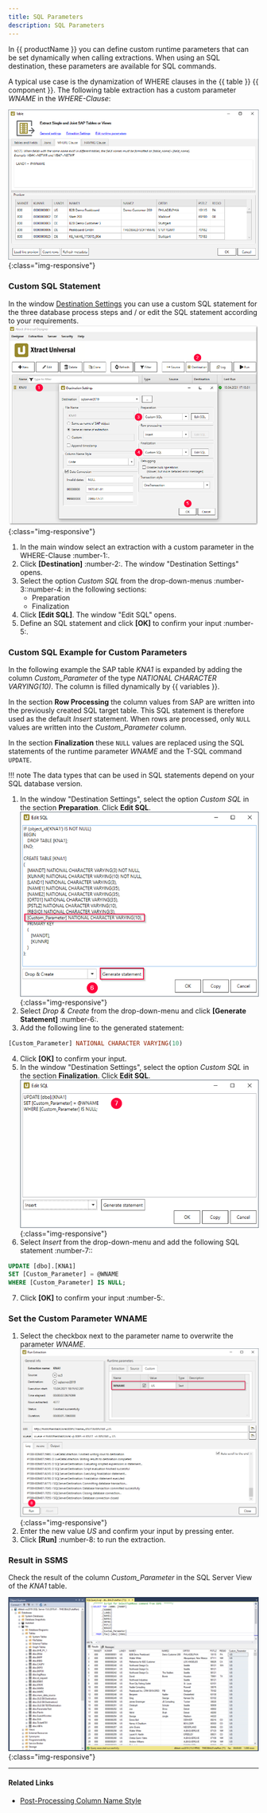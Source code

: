 ```yaml
---
title: SQL Parameters
description: SQL Parameters
---
```


In {{ productName }} you can define custom runtime parameters that can be set dynamically when calling extractions.
When using an SQL destination, these parameters are available for SQL commands. 

A typical use case is the dynamization of WHERE clauses in the {{ table }} {{ component }}.
The following table extraction has a custom parameter *WNAME* in the *WHERE-Clause*:

![xu-customerparam-where](../../assets/images/xu/documentation/parameters/where_condition_custom_parameter.png){:class="img-responsive"}

### Custom SQL Statement

In the window [Destination Settings](../microsoft-sql-server.md#destination-settings) you can use a custom SQL statement for the three database process steps and / or edit the SQL statement according to your requirements. 
![Destination-Settings](../../assets/images/xu/documentation/parameters/destination_settings_runtime_parameter.png){:class="img-responsive"}

1. In the main window select an extraction with a custom parameter in the WHERE-Clause :number-1:.
2. Click **[Destination]** :number-2:. The window "Destination Settings" opens.
3. Select the option *Custom SQL* from the drop-down-menus :number-3::number-4: in the following sections:
	- Preparation 
	- Finalization
4. Click **[Edit SQL]**. The window "Edit SQL" opens.
5. Define an SQL statement and click **[OK]** to confirm your input :number-5:.

### Custom SQL Example for Custom Parameters
In the following example the SAP table *KNA1* is expanded by adding the column *Custom_Parameter* of the type *NATIONAL CHARACTER VARYING(10)*.
The column is filled dynamically by {{ variables }}.

In the section **Row Processing** the column values from SAP are written into the previously created SQL target table.
This SQL statement is therefore used as the default *Insert* statement.
When rows are processed, only `NULL` values are written into the *Custom_Parameter* column.

In the section **Finalization** these `NULL` values are replaced using the SQL statements of the runtime parameter *WNAME* and the T-SQL command `UPDATE`.

!!! note 
	The data types that can be used in SQL statements depend on your SQL database version.

1. In the window "Destination Settings", select the option *Custom SQL* in the section **Preparation**. Click **Edit SQL**.<br>
![Custom-SQL_Prep](../../assets/images/xu/documentation/parameters/custom_sql_preparation_statement_runtime_parameter.png){:class="img-responsive"}
2. Select *Drop & Create* from the drop-down-menu and click **[Generate Statement]** :number-6:. 
3. Add the following line to the generated statement:
```sql
[Custom_Parameter] NATIONAL CHARACTER VARYING(10)
```
4. Click **[OK]** to confirm your input. 
5. In the window "Destination Settings", select the option *Custom SQL* in the section **Finalization**. Click **Edit SQL**.<br>
![Custom-SQL_Final](../../assets/images/xu/documentation/parameters/custom_sql_finalization_statement_custom_parameter.png){:class="img-responsive"}
6. Select *Insert* from the drop-down-menu and add the following SQL statement :number-7::
```sql
UPDATE [dbo].[KNA1] 
SET [Custom_Parameter] = @WNAME 
WHERE [Custom_Parameter] IS NULL; 
```
7. Click **[OK]** to confirm your input :number-5:. 

### Set the Custom Parameter WNAME

1. Select the checkbox next to the parameter name to overwrite the parameter *WNAME*.<br>
![Custom parameters](../../assets/images/xu/documentation/parameters/runtime_parameter_wname.png){:class="img-responsive"}
2. Enter the new value *US* and confirm your input by pressing enter.
3. Click **[Run]** :number-8: to run the extraction.

### Result in SSMS

Check the result of the column *Custom_Parameter* in the SQL Server View of the *KNA1* table.

![Custom_SQL_SQL_Server_Ausgabe](../../assets/images/xu/documentation/parameters/sql_server_ansicht_extraction_date_spalte_custom_parameter.png){:class="img-responsive"}


***********
#### Related Links
- [Post-Processing Column Name Style](../../knowledge-base/adjust-column-name-style.md)
